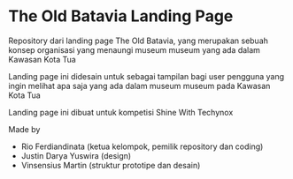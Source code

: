 <!-- @format -->

# The Old Batavia Landing Page

Repository dari landing page The Old Batavia, yang merupakan sebuah konsep organisasi
yang menaungi museum museum yang ada dalam Kawasan Kota Tua

Landing page ini didesain untuk sebagai tampilan bagi user pengguna yang ingin
melihat apa saja yang ada dalam museum museum pada Kawasan Kota Tua

Landing page ini dibuat untuk kompetisi Shine With Techynox

Made by

- Rio Ferdiandinata (ketua kelompok, pemilik repository dan coding)
- Justin Darya Yuswira (design)
- Vinsensius Martin (struktur prototipe dan desain)
